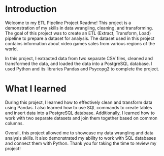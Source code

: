 # Introduction
Welcome to my ETL Pipeline Project Readme! This project is a demonstration of my skills in data wrangling, cleaning, and transforming. The goal of this project was to create an ETL (Extract, Transform, Load) pipeline to prepare a dataset for analysis. The dataset used in this project contains information about video games sales from various regions of the world.

In this project, I extracted data from two separate CSV files, cleaned and transformed the data, and loaded the data into a PostgreSQL database. I used Python and its libraries Pandas and Psycopg2 to complete the project.

# What I learned
During this project, I learned how to effectively clean and transform data using Pandas. I also learned how to use SQL commands to create tables and insert data into a PostgreSQL database. Additionally, I learned how to work with two separate datasets and join them together based on common columns.

Overall, this project allowed me to showcase my data wrangling and data analysis skills. It also demonstrated my ability to work with SQL databases and connect them with Python. Thank you for taking the time to review my project!
